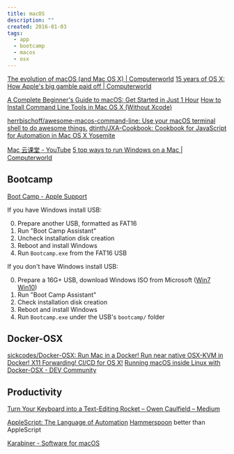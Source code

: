 ```yaml
---
title: macOS
description: ""
created: 2016-01-03
tags:
  - app
  - bootcamp
  - macos
  - osx
---
```


[The evolution of macOS (and Mac OS X) | Computerworld](https://www.computerworld.com/article/2983507/mac-os-x/the-evolution-of-macos-and-mac-os-x.html)
[15 years of OS X: How Apple's big gamble paid off | Computerworld](https://www.computerworld.com/article/3047659/mac-os-x/15-years-of-os-x-how-apples-big-gamble-paid-off.html)

[A Complete Beginner's Guide to macOS: Get Started in Just 1 Hour](https://www.makeuseof.com/tag/macos-beginners-guide/)
[How to Install Command Line Tools in Mac OS X (Without Xcode)](http://osxdaily.com/2014/02/12/install-command-line-tools-mac-os-x/)

[herrbischoff/awesome-macos-command-line: Use your macOS terminal shell to do awesome things.](https://github.com/herrbischoff/awesome-macos-command-line)
[dtinth/JXA-Cookbook: Cookbook for JavaScript for Automation in Mac OS X Yosemite](https://github.com/dtinth/JXA-Cookbook)

[Mac 云课堂 - YouTube](https://www.youtube.com/channel/UCGHCIkfEHaKT7zsq8wzqeOQ)
[5 top ways to run Windows on a Mac | Computerworld](https://www.computerworld.com/article/3224399/microsoft-windows/5-top-ways-to-run-windows-on-a-mac.html)

## Bootcamp

[Boot Camp - Apple Support](https://support.apple.com/en-hk/boot-camp)

If you have Windows install USB:

0. Prepare another USB, formatted as FAT16
1. Run "Boot Camp Assistant"
1. Uncheck installation disk creation
1. Reboot and install Windows
1. Run `Bootcamp.exe` from the FAT16 USB

If you don't have Windows install USB:

0. Prepare a 16G+ USB, download Windows ISO from Microsoft ([Win7](https://www.microsoft.com/zh-tw/software-download/) [Win10](https://www.microsoft.com/zh-tw/software-download/windows10ISO))
1. Run "Boot Camp Assistant"
1. Check installation disk creation
1. Reboot and install Windows
1. Run `Bootcamp.exe` under the USB's `bootcamp/` folder

## Docker-OSX

[sickcodes/Docker-OSX: Run Mac in a Docker! Run near native OSX-KVM in Docker! X11 Forwarding! CI/CD for OS X!](https://github.com/sickcodes/Docker-OSX)
[Running macOS inside Linux with Docker-OSX - DEV Community](https://dev.to/gombosg/running-macos-inside-linux-with-docker-osx-4e1i)

## Productivity

[Turn Your Keyboard into a Text-Editing Rocket – Owen Caulfield – Medium](https://medium.com/@caulfieldOwen/turn-your-keyboard-into-a-text-editing-rocket-1514d8474d2d)

[AppleScript: The Language of Automation](https://macosxautomation.com/applescript/index.html)
[Hammerspoon](https://www.hammerspoon.org/) better than AppleScript

[Karabiner - Software for macOS](https://pqrs.org/osx/karabiner/)
